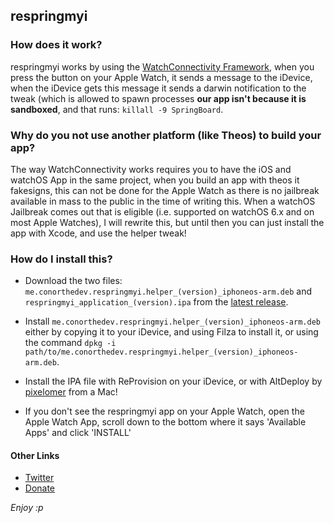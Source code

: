 ## respringmyi

### How does it work?
respringmyi works by using the [WatchConnectivity Framework](https://developer.apple.com/documentation/watchconnectivity), when you press the button on your Apple Watch, it sends a message to the iDevice, when the iDevice gets this message it sends a darwin notification to the tweak (which is allowed to spawn processes **our app isn't because it is sandboxed**, and that runs: ``killall -9 SpringBoard``.

### Why do you not use another platform (like Theos) to build your app?
The way WatchConnectivity works requires you to have the iOS and watchOS App in the same project, when you build an app with theos it fakesigns, this can not be done for the Apple Watch as there is no jailbreak available in mass to the public in the time of writing this. When a watchOS Jailbreak comes out that is eligible (i.e. supported on watchOS 6.x and on most Apple Watches), I will rewrite this, but until then you can just install the app with Xcode, and use the helper tweak!

### How do I install this?
- Download the two files: ``me.conorthedev.respringmyi.helper_(version)_iphoneos-arm.deb`` and ``respringmyi_application_(version).ipa`` from the [latest release](https://github.com/ConorTheDev/respringmyi/releases). 

- Install ``me.conorthedev.respringmyi.helper_(version)_iphoneos-arm.deb`` either by copying it to your iDevice, and using Filza to install it, or using the command ``dpkg -i path/to/me.conorthedev.respringmyi.helper_(version)_iphoneos-arm.deb``.

- Install the IPA file with ReProvision on your iDevice, or with AltDeploy by [pixelomer](http://twitter.com/pixelomer) from a Mac!

- If you don't see the respringmyi app on your Apple Watch, open the Apple Watch App, scroll down to the bottom where it says 'Available Apps' and click 'INSTALL'

#### Other Links
- [Twitter](https://twitter.com/ConorTheDev)
- [Donate](https://ko-fi.com/ConorTheDev)

*Enjoy :p*
